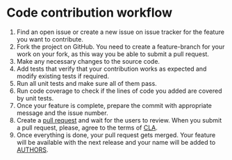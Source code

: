 # Сode contribution workflow
1.	Find an open issue or create a new issue on issue tracker for the feature you want to contribute.
2.	Fork the project on GitHub. You need to create a feature-branch for your work on your fork, as this way you be able to submit a pull request.
3.	Make any necessary changes to the source code.
4.	Add tests that verify that your contribution works as expected and modify existing tests if required.
5.	Run all unit tests and make sure all of them pass.
6.	Run code coverage to check if the lines of code you added are covered by unit tests.
7.	Once your feature is complete, prepare the commit with appropriate message and the issue number.
8.	Create a [pull request](https://help.github.com/en/github/collaborating-with-issues-and-pull-requests/about-pull-requests) and wait for the users to review. When you submit a pull request, please, agree to the terms of [CLA](https://github.com/KasperskyLab/klig/blob/master/CLA.md).
9.	Once everything is done, your pull request gets merged. Your feature will be available with the next release and your name will be added to [AUTHORS](https://github.com/KasperskyLab/klig/blob/master/AUTHORS.md).
